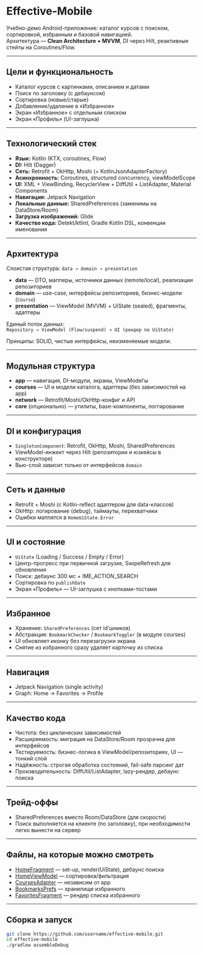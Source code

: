 # Effective-Mobile

Учебно-демо Android-приложение: каталог курсов с поиском, сортировкой, избранным и базовой навигацией.  
Архитектура — **Clean Architecture + MVVM**, DI через Hilt, реактивные стейты на Coroutines/Flow.

---

## Цели и функциональность
- Каталог курсов с картинками, описанием и датами
- Поиск по заголовку (с дебаунсом)
- Сортировка (новые/старые)
- Добавление/удаление в «Избранное»
- Экран «Избранное» с отдельным списком
- Экран «Профиль» (UI-заглушка)

---

## Технологический стек
- **Язык:** Kotlin (KTX, coroutines, Flow)
- **DI:** Hilt (Dagger)
- **Сеть:** Retrofit + OkHttp, Moshi (+ KotlinJsonAdapterFactory)
- **Асинхронность:** Coroutines, structured concurrency, viewModelScope
- **UI:** XML + ViewBinding, RecyclerView + DiffUtil + ListAdapter, Material Components
- **Навигация:** Jetpack Navigation
- **Локальные данные:** SharedPreferences (заменимы на DataStore/Room)
- **Загрузка изображений:** Glide
- **Качество кода:** Detekt/ktlint, Gradle Kotlin DSL, конвенции именования

---

## Архитектура
Слоистая структура: `data → domain → presentation`

- **data** — DTO, мапперы, источники данных (remote/local), реализации репозиториев  
- **domain** — use-case, интерфейсы репозиториев, бизнес-модели (`Course`)  
- **presentation** — ViewModel (MVVM) + UiState (sealed), фрагменты, адаптеры  

Единый поток данных:  
`Repository → ViewModel (Flow/suspend) → UI (рендер по UiState)`  

Принципы: SOLID, чистые интерфейсы, неизменяемые модели.

---

## Модульная структура
- **app** — навигация, DI-модули, экраны, ViewModel’ы  
- **courses** — UI и модели каталога, адаптеры (без зависимостей на app)  
- **network** — Retrofit/Moshi/OkHttp-конфиг и API  
- **core** (опционально) — утилиты, base-компоненты, логгирование  

---

## DI и конфигурация
- `SingletonComponent`: Retrofit, OkHttp, Moshi, SharedPreferences  
- ViewModel-инжект через Hilt (репозитории и юзкейсы в конструкторе)  
- Вью-слой зависит только от интерфейсов `domain`  

---

## Сеть и данные
- Retrofit + Moshi (с Kotlin-reflect адаптером для data-классов)  
- OkHttp: логирование (debug), таймауты, перехватчики  
- Ошибки маппятся в `HomeUiState.Error`  

---

## UI и состояние
- `UiState` (Loading / Success / Empty / Error)  
- Центр-прогресс при первичной загрузке, SwipeRefresh для обновления  
- Поиск: дебаунс 300 мс + IME_ACTION_SEARCH  
- Сортировка по `publishDate`  
- Экран «Профиль» — UI-заглушка с кнопками-тостами  

---

## Избранное
- Хранение: `SharedPreferences` (сет id’шников)  
- Абстракция: `BookmarkChecker` / `BookmarkToggler` (в модуле courses)  
- UI обновляет иконку без перезагрузки экрана  
- Снятие из избранного сразу удаляет карточку из списка  

---

## Навигация
- Jetpack Navigation (single activity)  
- Graph: Home → Favorites → Profile  

---

## Качество кода
- Чистота: без циклических зависимостей  
- Расширяемость: миграция на DataStore/Room прозрачна для интерфейсов  
- Тестируемость: бизнес-логика в ViewModel/репозиториях, UI — тонкий слой  
- Надёжность: строгая обработка состояний, fail-safe парсинг дат  
- Производительность: DiffUtil/ListAdapter, lazy-рендер, дебаунс поиска  

---

## Трейд-оффы
- SharedPreferences вместо Room/DataStore (для скорости)  
- Поиск выполняется на клиенте (по заголовку), при необходимости легко вынести на сервер  

---

## Файлы, на которые можно смотреть
- [HomeFragment](app/src/main/java/com/effective/effectivemobile/ui/home/HomeFragment.kt) — set-up, render(UiState), дебаунс поиска  
- [HomeViewModel](app/src/main/java/com/effective/effectivemobile/ui/home/HomeViewModel.kt) — сортировка/фильтрация  
- [CoursesAdapter](courses/src/main/java/com/effective/courses/ui/CoursesAdapter.kt) — независим от app  
- [BookmarksPrefs](app/src/main/java/com/effective/effectivemobile/data/BookmarksPrefs.kt) — хранилище избранного  
- [FavoritesFragment](app/src/main/java/com/effective/effectivemobile/ui/favorites/FavoritesFragment.kt) — рендер списка избранного  

---

## Сборка и запуск
```bash
git clone https://github.com/username/effective-mobile.git
cd effective-mobile
./gradlew assembleDebug
